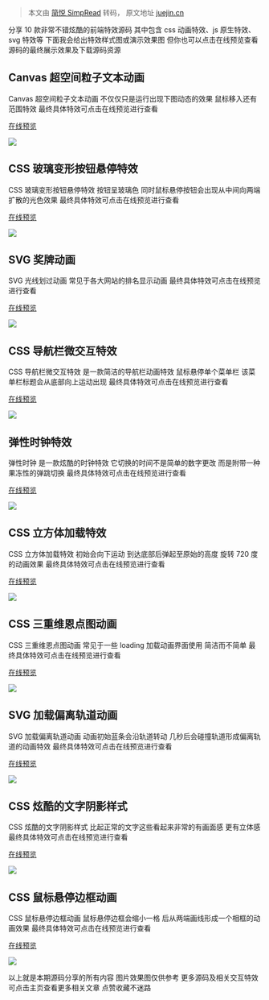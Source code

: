 > 本文由 [简悦 SimpRead](http://ksria.com/simpread/) 转码， 原文地址 [juejin.cn](https://juejin.cn/post/7316202800663937034)

分享 10 款非常不错炫酷的前端特效源码 其中包含 css 动画特效、js 原生特效、svg 特效等 下面我会给出特效样式图或演示效果图 但你也可以点击在线预览查看源码的最终展示效果及下载源码资源

Canvas 超空间粒子文本动画
----------------

Canvas 超空间粒子文本动画 不仅仅只是运行出现下图动态的效果 鼠标移入还有范围特效 最终具体特效可点击在线预览进行查看

[在线预览](https://link.juejin.cn?target=https%3A%2F%2Fwww.hereitis.cn%2FsoundCodeDetails%2Fc7358eea89d2f4b7010b550055473e39 "https://www.hereitis.cn/soundCodeDetails/c7358eea89d2f4b7010b550055473e39")

![](https://p9-juejin.byteimg.com/tos-cn-i-k3u1fbpfcp/38f032e3c31b421b93e88e10dca00234~tplv-k3u1fbpfcp-jj-mark:3024:0:0:0:q75.awebp#?w=2004&h=1300&s=1489676&e=png&b=0c0c0c)

CSS 玻璃变形按钮悬停特效
--------------

CSS 玻璃变形按钮悬停特效 按钮呈玻璃色 同时鼠标悬停按钮会出现从中间向两端扩散的光色效果 最终具体特效可点击在线预览进行查看

[在线预览](https://link.juejin.cn?target=https%3A%2F%2Fwww.hereitis.cn%2FsoundCodeDetails%2F76329687f26792a426185c42b7748ef8 "https://www.hereitis.cn/soundCodeDetails/76329687f26792a426185c42b7748ef8")

![](https://p9-juejin.byteimg.com/tos-cn-i-k3u1fbpfcp/c526bf041f7148dea7927b02b5a00b2c~tplv-k3u1fbpfcp-jj-mark:3024:0:0:0:q75.awebp#?w=2105&h=658&s=166402&e=png&b=4a1a5b)

SVG 奖牌动画
--------

SVG 光线划过动画 常见于各大网站的排名显示动画 最终具体特效可点击在线预览进行查看

[在线预览](https://link.juejin.cn?target=https%3A%2F%2Fwww.hereitis.cn%2FsoundCodeDetails%2F20dc183e5ed637ed138b3579bf86a0a7 "https://www.hereitis.cn/soundCodeDetails/20dc183e5ed637ed138b3579bf86a0a7")

![](https://p1-juejin.byteimg.com/tos-cn-i-k3u1fbpfcp/7dc1c17a07014f9e97f55728fd4ae4aa~tplv-k3u1fbpfcp-jj-mark:3024:0:0:0:q75.awebp#?w=1330&h=593&s=30064&e=png&b=222244)

CSS 导航栏微交互特效
------------

CSS 导航栏微交互特效 是一款简洁的导航栏动画特效 鼠标悬停单个菜单栏 该菜单栏标题会从底部向上运动出现 最终具体特效可点击在线预览进行查看

[在线预览](https://link.juejin.cn?target=https%3A%2F%2Fwww.hereitis.cn%2FsoundCodeDetails%2Feba46e8d60f8a2cab2090eb8f1f77255 "https://www.hereitis.cn/soundCodeDetails/eba46e8d60f8a2cab2090eb8f1f77255")

![](https://p3-juejin.byteimg.com/tos-cn-i-k3u1fbpfcp/85f4376b80674cb1a5ce63d4cf9ece17~tplv-k3u1fbpfcp-jj-mark:3024:0:0:0:q75.awebp#?w=1307&h=534&s=20553&e=png&b=a3b0e5)

弹性时钟特效
------

弹性时钟 是一款炫酷的时钟特效 它切换的时间不是简单的数字更改 而是附带一种果冻性的弹跳切换 最终具体特效可点击在线预览进行查看

[在线预览](https://link.juejin.cn?target=https%3A%2F%2Fwww.hereitis.cn%2FsoundCodeDetails%2F82ac9aa9304c05d6bec7aa7a29fc2b28 "https://www.hereitis.cn/soundCodeDetails/82ac9aa9304c05d6bec7aa7a29fc2b28")

![](https://p3-juejin.byteimg.com/tos-cn-i-k3u1fbpfcp/ee3a667cfa784432b9ff054f6151f7e4~tplv-k3u1fbpfcp-jj-mark:3024:0:0:0:q75.awebp#?w=1611&h=668&s=87691&e=png&b=d1dbf8)

CSS 立方体加载特效
-----------

CSS 立方体加载特效 初始会向下运动 到达底部后弹起至原始的高度 旋转 720 度的动画效果 最终具体特效可点击在线预览进行查看

[在线预览](https://link.juejin.cn?target=https%3A%2F%2Fwww.hereitis.cn%2FsoundCodeDetails%2F1aea30f37857b68ef7bca2a410e26c8f "https://www.hereitis.cn/soundCodeDetails/1aea30f37857b68ef7bca2a410e26c8f")

![](https://p6-juejin.byteimg.com/tos-cn-i-k3u1fbpfcp/c9c97b0bad7d4ef5b3fbd6dd07dc1fa2~tplv-k3u1fbpfcp-jj-mark:3024:0:0:0:q75.awebp#?w=1227&h=657&s=15095&e=png&b=ff8484)

CSS 三重维恩点图动画
------------

CSS 三重维恩点图动画 常见于一些 loading 加载动画界面使用 简洁而不简单 最终具体特效可点击在线预览进行查看

[在线预览](https://link.juejin.cn?target=https%3A%2F%2Fwww.hereitis.cn%2FsoundCodeDetails%2Fa2e2203cd4989b277b73a032a419fec9 "https://www.hereitis.cn/soundCodeDetails/a2e2203cd4989b277b73a032a419fec9")

![](https://p3-juejin.byteimg.com/tos-cn-i-k3u1fbpfcp/943f159735bc46968861f14632473306~tplv-k3u1fbpfcp-jj-mark:3024:0:0:0:q75.awebp#?w=1355&h=782&s=25798&e=png&b=e3e4e8)

SVG 加载偏离轨道动画
------------

SVG 加载偏离轨道动画 动画初始蓝条会沿轨道转动 几秒后会碰撞轨道形成偏离轨道的动画特效 最终具体特效可点击在线预览进行查看

[在线预览](https://link.juejin.cn?target=https%3A%2F%2Fwww.hereitis.cn%2FsoundCodeDetails%2Fbbf674f14c5986c1cb6db9561dd792e8 "https://www.hereitis.cn/soundCodeDetails/bbf674f14c5986c1cb6db9561dd792e8")

![](https://p3-juejin.byteimg.com/tos-cn-i-k3u1fbpfcp/e1dfc5f3e2084948b36497d23451760d~tplv-k3u1fbpfcp-jj-mark:3024:0:0:0:q75.awebp#?w=1141&h=649&s=17911&e=png&b=e3e4e8)

CSS 炫酷的文字阴影样式
-------------

CSS 炫酷的文字阴影样式 比起正常的文字这些看起来非常的有画面感 更有立体感 最终具体特效可点击在线预览进行查看

[在线预览](https://link.juejin.cn?target=https%3A%2F%2Fwww.hereitis.cn%2FsoundCodeDetails%2F158492be3378d3acdf8b2d4d3da36d19 "https://www.hereitis.cn/soundCodeDetails/158492be3378d3acdf8b2d4d3da36d19")

![](https://p3-juejin.byteimg.com/tos-cn-i-k3u1fbpfcp/d54c33672ae04e3a8cf99fe08155fb52~tplv-k3u1fbpfcp-jj-mark:3024:0:0:0:q75.awebp#?w=2427&h=1219&s=245276&e=png&b=eae8e7)

CSS 鼠标悬停边框动画
------------

CSS 鼠标悬停边框动画 鼠标悬停边框会缩小一格 后从两端画线形成一个相框的动画效果 最终具体特效可点击在线预览进行查看

[在线预览](https://link.juejin.cn?target=https%3A%2F%2Fwww.hereitis.cn%2FsoundCodeDetails%2F2a7e0b7bf272cb7be0ad8b1e11f260ac "https://www.hereitis.cn/soundCodeDetails/2a7e0b7bf272cb7be0ad8b1e11f260ac")

![](https://p9-juejin.byteimg.com/tos-cn-i-k3u1fbpfcp/4ec99b47960c4cf9ba5736b92a6a2acd~tplv-k3u1fbpfcp-jj-mark:3024:0:0:0:q75.awebp#?w=1411&h=736&s=384571&e=png&b=9db5ba)

以上就是本期源码分享的所有内容 图片效果图仅供参考 更多源码及相关交互特效可点击主页查看更多相关文章 点赞收藏不迷路